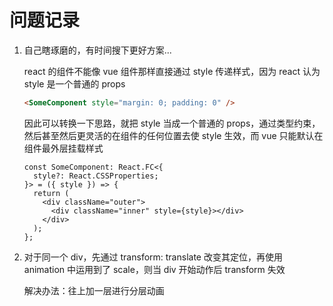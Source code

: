 # 问题记录

1. 自己瞎琢磨的，有时间搜下更好方案...

   react 的组件不能像 vue 组件那样直接通过 style 传递样式，因为 react 认为 style 是一个普通的 props

   ```html
   <SomeComponent style="margin: 0; padding: 0" />
   ```

   因此可以转换一下思路，就把 style 当成一个普通的 props，通过类型约束，然后甚至然后更灵活的在组件的任何位置去使 style 生效，而 vue 只能默认在组件最外层挂载样式

   ```tsx
   const SomeComponent: React.FC<{
     style?: React.CSSProperties;
   }> = ({ style }) => {
     return (
       <div className="outer">
         <div className="inner" style={style}></div>
       </div>
     );
   };
   ```

2. 对于同一个 div，先通过 transform: translate 改变其定位，再使用 animation 中运用到了 scale，则当 div 开始动作后 transform 失效

   解决办法：往上加一层进行分层动画
